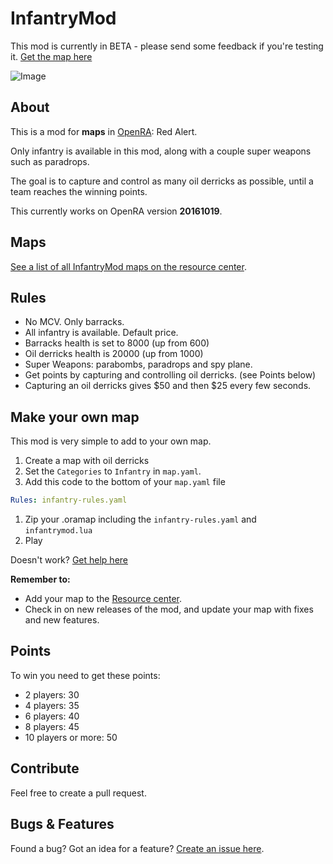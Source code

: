# InfantryMod

This mod is currently in BETA - please send some feedback if you're testing it.
[Get the map here](http://resource.openra.net/maps/20593/)

![Image](http://i.imgur.com/0mdgC2z.png)

## About
This is a mod for __maps__ in [OpenRA](http://www.openra.net): Red Alert.

Only infantry is available in this mod, along with a couple super weapons such as paradrops.

The goal is to capture and control as many oil derricks as possible, until a team reaches the winning points.

This currently works on OpenRA version **20161019**.

## Maps
[See a list of all InfantryMod maps on the resource center](http://resource.openra.net/maps/?category=Infantry&sort_by=latest&with_problems=show&players=).

## Rules
- No MCV. Only barracks.
- All infantry is available. Default price.
- Barracks health is set to 8000 (up from 600)
- Oil derricks health is 20000 (up from 1000)
- Super Weapons: parabombs, paradrops and spy plane.
- Get points by capturing and controlling oil derricks. (see Points below)
- Capturing an oil derricks gives $50 and then $25 every few seconds.

## Make your own map
This mod is very simple to add to your own map.
1. Create a map with oil derricks
1. Set the `Categories` to `Infantry` in `map.yaml`.
1. Add this code to the bottom of your `map.yaml` file
```yaml
Rules: infantry-rules.yaml
```
1. Zip your .oramap including the `infantry-rules.yaml` and `infantrymod.lua`
1. Play

Doesn't work? [Get help here](https://github.com/xy2z/OpenRA.InfantryMod/wiki/Troubleshooting)

__Remember to:__
- Add your map to the [Resource center](http://resource.openra.net/upload/map/).
- Check in on new releases of the mod, and update your map with fixes and new features.

## Points
To win you need to get these points:
- 2 players: 30
- 4 players: 35
- 6 players: 40
- 8 players: 45
- 10 players or more: 50

## Contribute
Feel free to create a pull request.

## Bugs & Features
Found a bug? Got an idea for a feature? [Create an issue here](https://github.com/xy2z/OpenRA.InfantryMod/issues/new).
